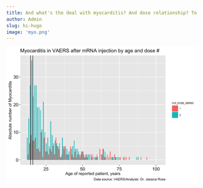 ```yaml
---
title: And what's the deal with myocarditis? And dose relationship? To age... hmmm
author: Admin
slug: hi-hugo
image: 'myo.png'
---
```







<img src="Figs/unnamed-chunk-5-1.png" width="672" />


